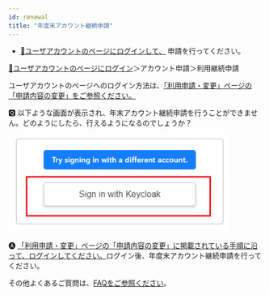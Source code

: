 ```yaml
---
id: renewal
title: "年度末アカウント継続申請"
---
```



- [&#x1f517;<u>ユーザアカウントのページにログインして、</u>](https://sc-account.ddbj.nig.ac.jp/auth/realms/master/protocol/openid-connect/auth?client_id=sc&scope=openid&response_type=code&redirect_uri=https%3A%2F%2Fsc-account.ddbj.nig.ac.jp%2Fapi%2Fauth%2Fcallback%2Fkeycloak&state=6ygcuJParJ3i8ZlDMnKicXvW3MxkWp4t06IBKOVAbIE&code_challenge=hDLDfyOsqUc58Z-xzzz1g5ybLDycWgY7UV8e-qu1jd8&code_challenge_method=S256) 申請を行ってください。

[&#x1f517;<u>ユーザアカウントのページにログイン</u>](https://sc-account.ddbj.nig.ac.jp/auth/realms/master/protocol/openid-connect/auth?client_id=sc&scope=openid&response_type=code&redirect_uri=https%3A%2F%2Fsc-account.ddbj.nig.ac.jp%2Fapi%2Fauth%2Fcallback%2Fkeycloak&state=6ygcuJParJ3i8ZlDMnKicXvW3MxkWp4t06IBKOVAbIE&code_challenge=hDLDfyOsqUc58Z-xzzz1g5ybLDycWgY7UV8e-qu1jd8&code_challenge_method=S256)＞アカウント申請＞利用継続申請


ユーザアカウントのページへのログイン方法は、[<u>「利用申請・変更」ページの「申請内容の変更」をご参照ください。</u>](/application/registration#申請内容の変更)

&#x1F180; 以下ような画面が表示され、年末アカウント継続申請を行うことができません。どのようにしたら、行えるようになるのでしょうか？

![](Keycload.png)


&#x1F150; [<u>「利用申請・変更」ページの「申請内容の変更」に掲載されている手順に沿って、ログインしてください。</u>](/application/registration#申請内容の変更)ログイン後、年度末アカウント継続申請を行ってください。

その他よくあるご質問は、[<u>FAQをご参照ください</u>](/faq/faq_renewal/)。